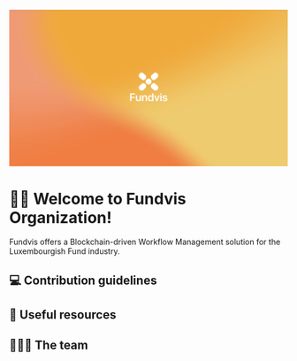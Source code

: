 <p align="center">
  <img src="header.png" width="600" />
</p>

# 👋🏼 Welcome to Fundvis Organization!
Fundvis offers a Blockchain-driven Workflow Management solution for the Luxembourgish Fund industry.

## 💻 Contribution guidelines

## 🧐 Useful resources

## 👨🏻‍💻 The team

